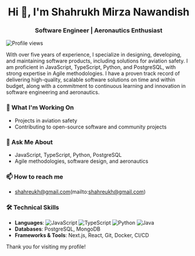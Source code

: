<h1 align="center">Hi 👋, I'm Shahrukh Mirza Nawandish</h1>

<h3 align="center">
  <strong>Software Engineer | Aeronautics Enthusiast</strong>
</h3>

![Profile views](https://komarev.com/ghpvc/?username=shahreukh&label=Profile%20views&color=blue&style=flat-square)

With over five years of experience, I specialize in designing, developing, and maintaining software products, including solutions for aviation safety. I am proficient in JavaScript, TypeScript, Python, and PostgreSQL, with strong expertise in Agile methodologies. I have a proven track record of delivering high-quality, scalable software solutions on time and within budget, along with a commitment to continuous learning and innovation in software engineering and aeronautics.

### 🔭 What I'm Working On
- Projects in aviation safety
- Contributing to open-source software and community projects

### 💬 Ask Me About
- JavaScript, TypeScript, Python, PostgreSQL
- Agile methodologies, software design, and aeronautics

### 📫 How to reach me
- shahreukh@gmail.com(mailto:shahreukh@gmail.com)

### 🛠 Technical Skills
- **Languages**: ![JavaScript](https://img.shields.io/badge/-JavaScript-F7DF1E?logo=javascript&logoColor=black) ![TypeScript](https://img.shields.io/badge/-TypeScript-007ACC?logo=typescript&logoColor=white) ![Python](https://img.shields.io/badge/-Python-3776AB?logo=python&logoColor=white) ![Java](https://img.shields.io/badge/-Java-007396?logo=java&logoColor=white)
- **Databases**: PostgreSQL, MongoDB
- **Frameworks & Tools**: Next.js, React, Git, Docker, CI/CD

Thank you for visiting my profile!

